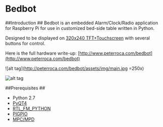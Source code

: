 # Bedbot #

##Introduction ##
Bedbot is an embedded Alarm/Clock/Radio application for Raspberry Pi for use in customized bed-side table written in Python.  

Designed to be displayed on [320x240 TFT+Touchscreen](https://www.adafruit.com/products/1601) with several buttons for control.

Here is the full hardware write-up:  [http://www.peterroca.com/bedbot](http://www.peterroca.com/bedbot)

![alt tag](http://peterroca.com/bedbot/assets/img/main.jpg =250x)

![alt tag](http://peterroca.com/bedbot/assets/img/topCloseupOpen.jpg)


##Prerequisites ##

* Python 2.7
* [PyQT4](http://www.riverbankcomputing.com/software/pyqt/download)
* [RTL_FM_PYTHON](https://github.com/th0ma5w/rtl_fm_python)
* [PIGPIO](http://abyz.co.uk/rpi/pigpio/)
* [MPC/MPD](http://www.musicpd.org/clients/mpc/)
